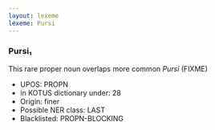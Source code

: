```yaml
---
layout: lexeme
lexeme: Pursi
---
```


###  Pursi₁

This rare proper noun overlaps more common *Pursi* (FIXME)
* UPOS:  PROPN
* in KOTUS dictionary under:  28
* Origin:  finer
* Possible NER class:  LAST
* Blacklisted:  PROPN-BLOCKING

